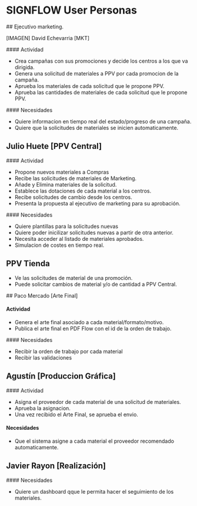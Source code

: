 # SIGNFLOW User Personas

## Ejecutivo marketing.

[IMAGEN] David Echevarria [MKT]

#### Actividad
- Crea campañas con sus promociones y decide los centros a los que va dirigida.
- Genera una solicitud de materiales a PPV por cada promocion de la campaña.
- Aprueba los materiales de cada solicitud que le propone PPV.
- Aprueba las cantidades de materiales de cada solicitud que le propone PPV.

#### Necesidades
- Quiere informacion en tiempo real del estado/progreso de una campaña.
- Quiere que la solicitudes de materiales se inicien automaticamente.


## Julio Huete [PPV Central]

#### Actividad
- Propone nuevos materiales a Compras
- Recibe las solicitudes de materiales de Marketing.
- Añade y Elimina materiales de la solicitud.
- Establece las dotaciones de cada material a los centros.
- Recibe solicitudes de cambio desde los centros.
- Presenta la propuesta al ejecutivo de marketing para su aprobación.

#### Necesidades
- Quiere plantillas para la solicitudes nuevas
- Quiere poder inicilizar solicitudes nuevas a partir de otra anterior.
- Necesita acceder al listado de materiales aprobados.
- Simulacion de costes en tiempo real.

## PPV Tienda

- Ve las solicitudes de material de una promoción.
- Puede solicitar cambios de material y/o de cantidad a PPV Central.



## Paco Mercado [Arte Final]

#### Actividad
- Genera el arte final asociado a cada material/formato/motivo.
- Publica el arte final en PDF Flow con el id de la orden de trabajo.

#### Necesidades
- Recibir la orden de trabajo por cada material
- Recibir las validaciones



## Agustín [Produccion Gráfica]

#### Actividad
- Asigna el proveedor de cada material de una solicitud de materiales.
- Aprueba la asignacion.
- Una vez recibido el Arte Final, se aprueba el envio.

#### Necesidades
- Que el sistema asigne a cada material el proveedor recomendado automaticamente.

## Javier Rayon [Realización]

#### Necesidades
- Quiere un dashboard qque le permita hacer el seguimiento de los materiales.
